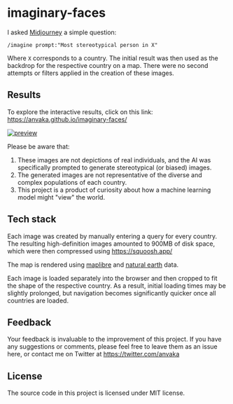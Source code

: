 # imaginary-faces

I asked [Midjourney](https://midjourney.com/) a simple question:

```
/imagine prompt:"Most stereotypical person in X"
```

Where `X` corresponds to a country. The initial result was then used as the backdrop for the respective country on a map. There were no second attempts or filters applied in the creation of these images.

## Results

To explore the interactive results, click on this link: https://anvaka.github.io/imaginary-faces/

[![preview](https://anvaka.github.io/imaginary-faces/preview.png)](https://anvaka.github.io/imaginary-faces/)

Please be aware that:

1. These images are not depictions of real individuals, and the AI was specifically prompted to generate stereotypical (or biased) images.
2. The generated images are not representative of the diverse and complex populations of each country.
3. This project is a product of curiosity about how a machine learning model might "view" the world.

## Tech stack

Each image was created by manually entering a query for every country. 
The resulting high-definition images amounted to 900MB of disk space, which were then compressed using https://squoosh.app/

The map is rendered using [maplibre](https://maplibre.org/) and [natural earth](https://www.naturalearthdata.com/) data.

Each image is loaded separately into the browser and then cropped to fit the shape of the respective country. As a result, initial loading times may be slightly prolonged, but navigation becomes significantly quicker once all countries are loaded.

## Feedback

Your feedback is invaluable to the improvement of this project. 
If you have any suggestions or comments, please feel free to leave them as an issue here, 
or contact me on Twitter at  https://twitter.com/anvaka

## License

The source code in this project is licensed under MIT license. 